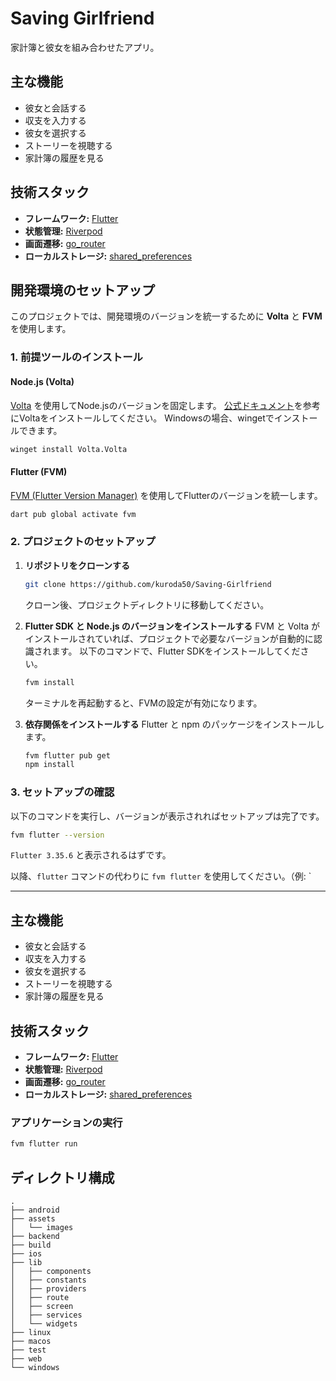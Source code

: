 # Saving Girlfriend

家計簿と彼女を組み合わせたアプリ。

## 主な機能

*   彼女と会話する
*   収支を入力する
*   彼女を選択する
*   ストーリーを視聴する
*   家計簿の履歴を見る

## 技術スタック

*   **フレームワーク:** [Flutter](https://flutter.dev/)
*   **状態管理:** [Riverpod](https://riverpod.dev/)
*   **画面遷移:** [go_router](https://pub.dev/packages/go_router)
*   **ローカルストレージ:** [shared_preferences](https://pub.dev/packages/shared_preferences)

## 開発環境のセットアップ

このプロジェクトでは、開発環境のバージョンを統一するために **Volta** と **FVM** を使用します。

### 1. 前提ツールのインストール

#### Node.js (Volta)
[Volta](https://volta.sh/) を使用してNode.jsのバージョンを固定します。
[公式ドキュメント](https://docs.volta.sh/guide/getting-started)を参考にVoltaをインストールしてください。
Windowsの場合、wingetでインストールできます。
```sh
winget install Volta.Volta
```

#### Flutter (FVM)
[FVM (Flutter Version Manager)](https://fvm.app/) を使用してFlutterのバージョンを統一します。
```sh
dart pub global activate fvm
```

### 2. プロジェクトのセットアップ

1. **リポジトリをクローンする**
   ```sh
   git clone https://github.com/kuroda50/Saving-Girlfriend
   ```
   クローン後、プロジェクトディレクトリに移動してください。

2. **Flutter SDK と Node.js のバージョンをインストールする**
   FVM と Volta がインストールされていれば、プロジェクトで必要なバージョンが自動的に認識されます。
   以下のコマンドで、Flutter SDKをインストールしてください。
   ```sh
   fvm install
   ```
   ターミナルを再起動すると、FVMの設定が有効になります。

3. **依存関係をインストールする**
   Flutter と npm のパッケージをインストールします。
   ```sh
   fvm flutter pub get
   npm install
   ```

### 3. セットアップの確認
以下のコマンドを実行し、バージョンが表示されればセットアップは完了です。
```sh
fvm flutter --version
```
`Flutter 3.35.6` と表示されるはずです。

以降、`flutter` コマンドの代わりに `fvm flutter` を使用してください。（例: `


---

## 主な機能

*   彼女と会話する
*   収支を入力する
*   彼女を選択する
*   ストーリーを視聴する
*   家計簿の履歴を見る

## 技術スタック

*   **フレームワーク:** [Flutter](https://flutter.dev/)
*   **状態管理:** [Riverpod](https://riverpod.dev/)
*   **画面遷移:** [go_router](https://pub.dev/packages/go_router)
*   **ローカルストレージ:** [shared_preferences](https://pub.dev/packages/shared_preferences)

### アプリケーションの実行

```sh
fvm flutter run
```

## ディレクトリ構成

```
.
├── android
├── assets
│   └── images
├── backend
├── build
├── ios
├── lib
│   ├── components
│   ├── constants
│   ├── providers
│   ├── route
│   ├── screen
│   ├── services
│   └── widgets
├── linux
├── macos
├── test
├── web
└── windows
```